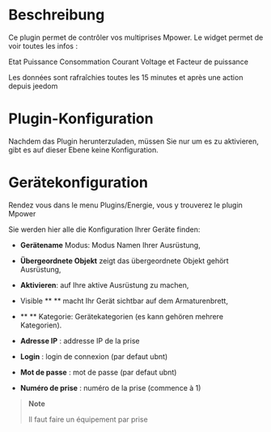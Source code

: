 Beschreibung
===========

Ce plugin permet de contrôler vos multiprises Mpower. Le widget permet
de voir toutes les infos :

Etat Puissance Consommation Courant Voltage et Facteur de puissance

Les données sont rafraîchies toutes les 15 minutes et après une action
depuis jeedom

Plugin-Konfiguration
=======================

Nachdem das Plugin herunterzuladen, müssen Sie nur um es zu aktivieren,
gibt es auf dieser Ebene keine Konfiguration.

Gerätekonfiguration
=============================

Rendez vous dans le menu Plugins/Energie, vous y trouverez le plugin
Mpower

Sie werden hier alle die Konfiguration Ihrer Geräte finden:

-   **Gerätename** Modus: Modus Namen Ihrer Ausrüstung,

-   **Übergeordnete Objekt** zeigt das übergeordnete Objekt gehört
    Ausrüstung,

-   **Aktivieren**: auf Ihre aktive Ausrüstung zu machen,

-   Visible ** ** macht Ihr Gerät sichtbar auf dem Armaturenbrett,

-   ** ** Kategorie: Gerätekategorien (es kann gehören
    mehrere Kategorien).

-   **Adresse IP** : addresse IP de la prise

-   **Login** : login de connexion (par defaut ubnt)

-   **Mot de passe** : mot de passe (par defaut ubnt)

-   **Numéro de prise** : numéro de la prise (commence à 1)

> **Note**
>
> Il faut faire un équipement par prise

